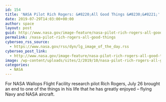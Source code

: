 ```yaml
---
id: 154
title: 'NASA Pilot Rich Rogers: &#8220;All Good Things &#8230;&#8221;'
date: 2019-07-29T14:03:00+00:00
author: space
layout: post
guid: http://www.nasa.gov/image-feature/nasa-pilot-rich-rogers-all-good-things
permalink: /nasa-pilot-rich-rogers-all-good-things
cyberseo_rss_source:
  - https://www.nasa.gov/rss/dyn/lg_image_of_the_day.rss
cyberseo_post_link:
  - http://www.nasa.gov/image-feature/nasa-pilot-rich-rogers-all-good-things
image: /wp-content/uploads/sites/2/2019/10/nasa-pilot-rich-rogers-all-good-things.jpg
categories:
  - NASA
---
```

For NASA Wallops Flight Facility research pilot Rich Rogers, July 26 brought an end to one of the things in his life that he has greatly enjoyed – flying Navy and NASA aircraft.